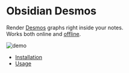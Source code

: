 # Obsidian Desmos

Render [Desmos](https://www.desmos.com/calculator) graphs right inside your notes.  
Works both online and [offline](https://nigecat.github.io/obsidian-desmos/offline.html).

![demo](https://user-images.githubusercontent.com/48661288/159597221-afc18198-5a3f-4a58-a6b2-a3a552a92a7f.png)

 - [Installation](https://nigecat.github.io/obsidian-desmos/installation.html)
 - [Usage](https://nigecat.github.io/obsidian-desmos/usage.html)
